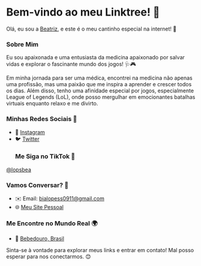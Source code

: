 # Bem-vindo ao meu Linktree! 🌟

Olá, eu sou a [Beatriz](#), e este é o meu cantinho especial na internet! 🌸

### Sobre Mim
Eu sou apaixonada e uma entusiasta da medicina apaixonado por salvar vidas e explorar o fascinante mundo dos jogos! 🩺🎮

Em minha jornada para ser uma médica, encontrei na medicina não apenas uma profissão, mas uma paixão que me inspira a aprender e crescer todos os dias. Além disso, tenho uma afinidade especial por jogos, especialmente League of Legends (LoL), onde posso mergulhar em emocionantes batalhas virtuais enquanto relaxo e me divirto.

### Minhas Redes Sociais 🚀
- 📸 [Instagram](https://www.instagram.com/lopsbea/)
- 🐦 [Twitter](https://twitter.com/lopessbea/)
  ### Me Siga no TikTok 🎵
[<i class="fab fa-tiktok"></i> @lopsbea](https://www.tiktok.com/@lopsbea)



### Vamos Conversar? 💬
- ✉️ Email: bialopess0911@gmail.com
- 🌐 [Meu Site Pessoal](https://lopsbea.github.io/my-linktree/)

### Me Encontre no Mundo Real 🌍
- 📍 [Bebedouro, Brasil](#)

Sinta-se à vontade para explorar meus links e entrar em contato! Mal posso esperar para nos conectarmos. 😊
